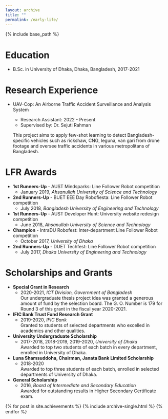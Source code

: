 ```yaml
---
layout: archive
title: ""
permalink: /early-life/
---
```


{% include base_path %}

Education
======
* B.Sc. in University of Dhaka, Dhaka, Bangladesh, 2017-2021


Research Experience
======
* UAV-Cop: An Airborne Traffic Accident Surveillance and Analysis System
  * Research Assistant: 2022 - Present
  * Supervised by: Dr. Sejuti Rahman

  This project aims to apply few-shot learning to detect Bangladesh-specific vehicles such as rickshaw, CNG, leguna, van gari from drone footage and oversee traffic accidents in various metropolitans of Bangladesh.

LFR Awards
======
* **1st Runners-Up** - AUST Mindsparks: Line Follower Robot competition
  * January 2019, *Ahsanullah University of Science and Technology*
* **2nd Runners-Up** - BUET EEE Day Robofiesta: Line Follower Robot competition
  * July 2018, *Bangladesh University of Engineering and Technology*
* **1st Runners-Up** - AUST Developer Hunt: University website redesign competition
  * June 2018, *Ahsanullah University of Science and Technology*
* **Champion** - IntraDU Robofest: Inter-department Line Follower Robot competition
  * October 2017, *University of Dhaka*
* **2nd Runners-Up** - DUET Techfest: Line Follower Robot competition
  * July 2017, *Dhaka University of Engineering and Technology*

Scholarships and Grants
======
* **Special Grant in Research** 
  * 2020-2021, *ICT Division, Government of Bangladesh*\
    Our undergraduate thesis project idea was granted a generous amount of fund by the selection board. The G. O. Number is 179 for Round 3 of this grant in the fiscal year 2020-2021.
* **IFIC Bank Trust Fund Research Grant** 
  * 2019-2020, *IFIC Bank*\
    Granted to students of selected departments who excelled in academics and other qualities. 
* **University Undergraduate Scholarship** 
  * 2017-2018, 2018-2019, 2019-2020, *University of Dhaka*\
    Awarded to top two students of each batch in every department, enrolled in University of Dhaka. 
* **Luna Shamsuddoha, Chairman, Janata Bank Limited Scholarship** 
  * 2018-2020\
    Awarded to top three students of each batch, enrolled in selected departments of University of Dhaka.
* **General Scholarship** 
  * 2016, *Board of Intermediate and Secondary Education*\
    Awarded for outstanding results in Higher Secondary Certificate exam.

  



  

{% for post in site.achievements %}
  {% include archive-single.html %}
{% endfor %}

